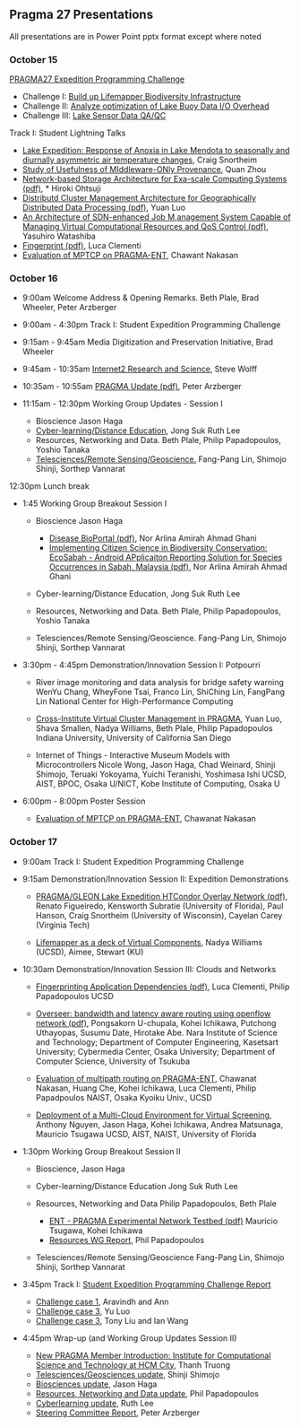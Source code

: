 ## Pragma 27 Presentations

All presentations are in Power Point pptx format except where noted

### October 15

[PRAGMA27 Expedition Programming Challenge][11]

* Challenge I: [Build up Lifemapper Biodiversity Infrastructure][12]
* Challenge II: [Analyze optimization of Lake Buoy Data I/O Overhead][13]
* Challenge III: [Lake Sensor Data QA/QC][14]

Track I: Student Lightning Talks

* [Lake Expedition: Response of Anoxia in Lake Mendota to seasonally and
  diurnally asymmetric air temperature changes][15], Craig Snortheim
* [Study of Usefulness of MIddleware-ONly Provenance][16], Quan Zhou
* [Network-based Storage Architecture for Exa-scale Computing Systems (pdf)][17], * Hiroki Ohtsuji
* [ Distributd Cluster Management Architecture for Geographically Distributed
  Data Processing (pdf)][18], Yuan Luo
* [An Architecture of SDN-enhanced Job M,anagement System Capable of Managing
  Virtual Computational Resources and QoS Control (pdf)][19], Yasuhiro Watashiba
* [Fingerprint (pdf)][22], Luca Clementi
* [Evaluation of MPTCP on PRAGMA-ENT][27], Chawant Nakasan


### October 16

* 9:00am  Welcome Address & Opening Remarks. Beth Plale, Brad Wheeler, Peter Arzberger
* 9:00am - 4:30pm Track I: Student Expedition Programming Challenge 
* 9:15am - 9:45am Media Digitization and Preservation Initiative, Brad Wheeler
* 9:45am - 10:35am [Internet2 Research and Science][1], Steve Wolff
* 10:35am - 10:55am [PRAGMA Update (pdf)][2], Peter Arzberger
* 11:15am - 12:30pm Working Group Updates - Session I

    * Bioscience Jason Haga
    * [Cyber-learning/Distance Education][5], Jong Suk Ruth Lee
    * Resources, Networking and Data. Beth Plale, Philip Papadopoulos, Yoshio Tanaka
    * [Telesciences/Remote Sensing/Geoscience.][4] Fang-Pang Lin, Shimojo Shinji, Sorthep Vannarat

12:30pm Lunch break

* 1:45 Working Group Breakout Session I 

    * Bioscience Jason Haga

	     * [Disease BioPortal (pdf)][24], Nor Arlina Amirah Ahmad Ghani
	     * [Implementing Citizen Science in Biodiversity Conservation:
		   EcoSabah - Android APplicaiton Reporting Solution for Species
		   Occurrences in Sabah, Malaysia (pdf)][25], Nor Arlina Amirah Ahmad Ghani

    * Cyber-learning/Distance Education, Jong Suk Ruth Lee
    * Resources, Networking and Data. Beth Plale, Philip Papadopoulos, Yoshio Tanaka
    * Telesciences/Remote Sensing/Geoscience. Fang-Pang Lin, Shimojo Shinji, Sorthep Vannarat

* 3:30pm - 4:45pm Demonstration/Innovation Session I: Potpourri 

    * River image monitoring and data analysis for bridge safety warning
	  WenYu Chang, WheyFone Tsai, Franco Lin, ShiChing Lin, FangPang Lin
	  National Center for High-Performance Computing

	* [Cross-Institute Virtual Cluster Management in PRAGMA][3],
	  Yuan Luo, Shava Smallen, Nadya Williams, Beth Plale, Philip Papadopoulos
	  Indiana University, University of California San Diego

	* Internet of Things - Interactive Museum Models with Microcontrollers
	  Nicole Wong, Jason Haga, Chad Weinard, Shinji Shimojo, Teruaki Yokoyama,
	  Yuichi Teranishi, Yoshimasa Ishi
	  UCSD, AIST, BPOC, Osaka U/NICT, Kobe Institute of Computing, Osaka U

* 6:00pm - 8:00pm Poster Session 

    * [Evaluation of MPTCP on PRAGMA-ENT][20], Chawanat Nakasan

### October 17

* 9:00am Track I: Student Expedition Programming Challenge 

* 9:15am Demonstration/Innovation Session II: Expedition Demonstrations 

    * [PRAGMA/GLEON Lake Expedition HTCondor Overlay Network (pdf)][7],
      Renato Figueiredo, Kensworth Subratie (University of Florida), 
	  Paul Hanson, Craig Snortheim (University of Wisconsin),
      Cayelan Carey (Virginia Tech)

    * [Lifemapper as a deck of Virtual Components][6], Nadya Williams (UCSD), Aimee, Stewart (KU)

* 10:30am Demonstration/Innovation Session III: Clouds and Networks 

    * [Fingerprinting Application Dependencies (pdf)][21], Luca Clementi, Philip Papadopoulos UCSD

    * [Overseer: bandwidth and latency aware routing using openflow network (pdf)][8],
    Pongsakorn U-chupala, Kohei Ichikawa, Putchong Uthayopas, Susumu Date,
    Hirotake Abe. Nara Institute of Science and Technology; Department of Computer Engineering,
    Kasetsart University; Cybermedia Center, Osaka University; Department of
    Computer Science, University of Tsukuba

    * [Evaluation of multipath routing on PRAGMA-ENT][26],
    Chawanat Nakasan, Huang Che, Kohei Ichikawa, Luca Clementi, Philip Papadpoulos
    NAIST, Osaka Kyoiku Univ., UCSD

    * [Deployment of a Multi-Cloud Environment for Virtual Screening][9],
    Anthony Nguyen, Jason Haga, Kohei Ichikawa, Andrea Matsunaga, Mauricio Tsugawa
    UCSD, AIST, NAIST, University of Florida

* 1:30pm Working Group Breakout Session II 

   * Bioscience, Jason Haga
   * Cyber-learning/Distance Education Jong Suk Ruth Lee
   * Resources, Networking and Data Philip Papadopoulos, Beth Plale

       * [ENT - PRAGMA Experimental Network Testbed (pdf)][10] Mauricio Tsugawa, Kohei Ichikawa
	   * [Resources WG Report][30], Phil Papadopoulos

   * Telesciences/Remote Sensing/Geoscience Fang-Pang Lin, Shimojo Shinji, Sorthep Vannarat

* 3:45pm Track I: [Student Expedition Programming Challenge Report][32]

   * [Challenge case 1][34], Aravindh and Ann
   * [Challenge case 3][33], Yu Luo
   * [Challenge case 3][35], Tony Liu and Ian Wang

* 4:45pm Wrap-up (and Working Group Updates Session II)

   * [New PRAGMA Member Introduction: Institute for Computational Science and
     Technology at HCM City][23], Thanh Truong
   * [Telesciences/Geosciences update][28], Shinji Shimojo
   * [Biosciences update][29], Jason Haga
   * [Resources, Networking and Data update][36], Phil Papadopoulos
   * [Cyberlearning update][37], Ruth Lee
   * [Steering Committee Report][31], Peter Arzberger


 [1]: presentations/october-16/internet2.pptx
 [2]: presentations/october-16/pragma-update.pdf
 [3]: presentations/october-16/pcc-demo.pptx
 [4]: presentations/october-16/telescience-update.pptx
 [5]: presentations/october-16/cyberlearning-update.pptx
 [6]: presentations/october-17/lifemapper-demo.pptx
 [7]: presentations/october-17/htcondor-overlay-demo.pdf  
 [8]: presentations/october-17/overseer-demo.pdf
 [9]: presentations/october-17/deployment-vm-docking.ppt
[10]: presentations/october-17/pragma-ent.pdf

[11]: http://pragma27.pragma-grid.net/dct/page/70006
[12]: presentations/october-15/challenge/lifemapper-challenge.pptx
[13]: presentations/october-15/challenge/gleon-programming-challenge.pptx  
[14]: presentations/october-15/challenge/QAQC-challenge.pptx

[15]: presentations/october-15/lightning-CraigSnortheim.ppt
[16]: presentations/october-15/lightning-QuanZhou.pptx
[17]: presentations/october-15/lightning-HirokiOhtsuji.pdf
[18]: presentations/october-15/lightning-YuanLuo.pdf
[19]: presentations/october-15/lightning-YasuhiroWatashiba.pdf

[20]: presentations/poster/poster-ChawanatNakasan.pptx

[21]: presentations/october-17/fingerprinting-application.pdf
[22]: presentations/october-15/lightning-LucaClementi.pdf

[23]: prentations/october-17/member-ICST.pdf

[24]: presentations/october-16/biosciences-bioportal.pdf
[25]: presentations/october-16/biosciences-EcoSabah.pdf
[26]: prentations/october-17/evaluation-mptcp.pptx
[27]: presentations/october-15/lightning-ChawanatNakasan.pptx

[28]: presentations/october-17/telescience-update.pptx
[29]: presentations/october-17/biosciences-update.pptx
[30]: presentations/october-17/resources-report.pptx
[31]: presentations/october-17/steering-committee-report.pptx

[32]: presentations/october-17/student-challenge-report.pptx
[33]: presentations/october-17/challenge-3-1.pptx
[34]: presentations/october-17/challenge-1.pptx
[35]: presentations/october-17/challenge-3-2.pptx
[36]: presentations/october-17/resources-update.pptx
[37]: presentations/october-17/cyberlearning-update.pptx
